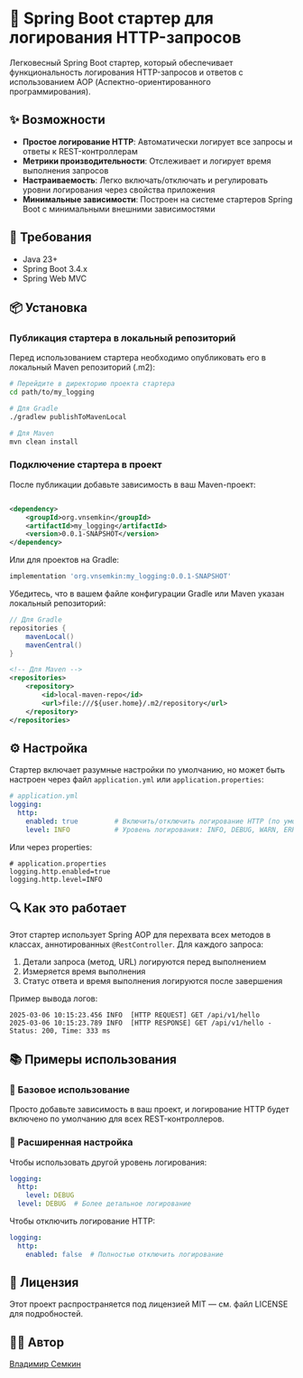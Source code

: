 # 📝 Spring Boot стартер для логирования HTTP-запросов

Легковесный Spring Boot стартер, который обеспечивает функциональность логирования HTTP-запросов и ответов с
использованием AOP (Аспектно-ориентированного программирования).

## ✨ Возможности

- **Простое логирование HTTP**: Автоматически логирует все запросы и ответы к REST-контроллерам
- **Метрики производительности**: Отслеживает и логирует время выполнения запросов
- **Настраиваемость**: Легко включать/отключать и регулировать уровни логирования через свойства приложения
- **Минимальные зависимости**: Построен на системе стартеров Spring Boot с минимальными внешними зависимостями

## 🔧 Требования

- Java 23+
- Spring Boot 3.4.x
- Spring Web MVC

## 📦 Установка

### Публикация стартера в локальный репозиторий

Перед использованием стартера необходимо опубликовать его в локальный Maven репозиторий (.m2):

```bash
# Перейдите в директорию проекта стартера
cd path/to/my_logging

# Для Gradle
./gradlew publishToMavenLocal

# Для Maven
mvn clean install
```

### Подключение стартера в проект

После публикации добавьте зависимость в ваш Maven-проект:

```xml

<dependency>
    <groupId>org.vnsemkin</groupId>
    <artifactId>my_logging</artifactId>
    <version>0.0.1-SNAPSHOT</version>
</dependency>
```

Или для проектов на Gradle:

```groovy
implementation 'org.vnsemkin:my_logging:0.0.1-SNAPSHOT'
```

Убедитесь, что в вашем файле конфигурации Gradle или Maven указан локальный репозиторий:

```groovy
// Для Gradle
repositories {
    mavenLocal()
    mavenCentral()
}
```

```xml
<!-- Для Maven -->
<repositories>
    <repository>
        <id>local-maven-repo</id>
        <url>file:///${user.home}/.m2/repository</url>
    </repository>
</repositories>
```

## ⚙️ Настройка

Стартер включает разумные настройки по умолчанию, но может быть настроен через файл `application.yml` или
`application.properties`:

```yaml
# application.yml
logging:
  http:
    enabled: true         # Включить/отключить логирование HTTP (по умолчанию: true)
    level: INFO           # Уровень логирования: INFO, DEBUG, WARN, ERROR (по умолчанию: INFO)
```

Или через properties:

```properties
# application.properties
logging.http.enabled=true
logging.http.level=INFO
```

## 🔍 Как это работает

Этот стартер использует Spring AOP для перехвата всех методов в классах, аннотированных `@RestController`. Для каждого
запроса:

1. Детали запроса (метод, URL) логируются перед выполнением
2. Измеряется время выполнения
3. Статус ответа и время выполнения логируются после завершения

Пример вывода логов:

```
2025-03-06 10:15:23.456 INFO  [HTTP REQUEST] GET /api/v1/hello
2025-03-06 10:15:23.789 INFO  [HTTP RESPONSE] GET /api/v1/hello - Status: 200, Time: 333 ms
```

## 📚 Примеры использования

### 🔰 Базовое использование

Просто добавьте зависимость в ваш проект, и логирование HTTP будет включено по умолчанию для всех REST-контроллеров.

### 🔄 Расширенная настройка

Чтобы использовать другой уровень логирования:

```yaml
logging:
  http:
    level: DEBUG
  level: DEBUG  # Более детальное логирование
```

Чтобы отключить логирование HTTP:

```yaml
logging:
  http:
    enabled: false  # Полностью отключить логирование
```

## 📜 Лицензия

Этот проект распространяется под лицензией MIT — см. файл LICENSE для подробностей.

## 👨‍💻 Автор

[Владимир Семкин](https://github.com/vnsemkin)